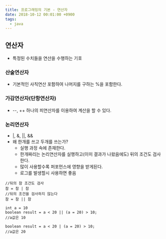 ```yaml
---
title: 프로그래밍의 기본 - 연산자
date: 2018-10-12 00:01:00 +0900
tags:
  - java
---
```

## 연산자
- 특정된 수치들을 연산을 수행하는 기호 

### 산술연산자
- 기본적인 사칙연산 포함하여 나머지를 구하는 %을 포함한다.

### 가감연산자(단항연산자)
- --, ++ 하나의 피연산자를 이용하여 계산을 할 수 있다.

### 논리연산자
- |, &, ||, &&
- 왜 한개를 쓰고 두개를 쓰는가?
  - 실행 과정 속에 존재한다.
  - 한개짜리는 논리연산자를 실행하고(이미 결과가 나왔음에도) 뒤의 조건도 검사한다.
  - 많이 사용할수록 퍼포먼스에 영향을 받게된다.
  - 로그를 발생할시 사용하면 좋음

```
//뒤의 참 조건도 검사
참 = 참 | 참
//뒤의 조건을 검사하지 않는다
참 = 참 || 참

int a = 10
boolean result = a < 20 || (a = 20) > 10;
//a값은 10

boolean result = a < 20 | (a = 20) > 10;
//a값은 20
```


 
